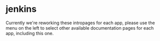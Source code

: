 # jenkins

Currently we're reworking these intropages for each app, please use the menu on the left to select other available documentation pages for each app, including this one.
